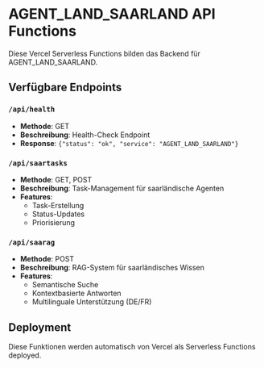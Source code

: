 # AGENT_LAND_SAARLAND API Functions

Diese Vercel Serverless Functions bilden das Backend für AGENT_LAND_SAARLAND.

## Verfügbare Endpoints

### `/api/health`
- **Methode**: GET
- **Beschreibung**: Health-Check Endpoint
- **Response**: `{"status": "ok", "service": "AGENT_LAND_SAARLAND"}`

### `/api/saartasks`
- **Methode**: GET, POST
- **Beschreibung**: Task-Management für saarländische Agenten
- **Features**: 
  - Task-Erstellung
  - Status-Updates
  - Priorisierung

### `/api/saarag`
- **Methode**: POST
- **Beschreibung**: RAG-System für saarländisches Wissen
- **Features**:
  - Semantische Suche
  - Kontextbasierte Antworten
  - Multilinguale Unterstützung (DE/FR)

## Deployment

Diese Funktionen werden automatisch von Vercel als Serverless Functions deployed.
